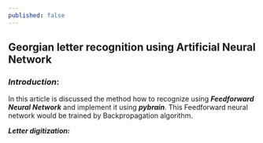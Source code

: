 ```yaml
---
published: false
---
```

## Georgian letter recognition using Artificial Neural Network


### _Introduction_:
In this article is discussed the method how to recognize using **_Feedforward Neural Network_** and implement it using **_pybrain_**. This Feedforward neural network would be trained by Backpropagation algorithm. 


**_Letter digitization:_**
